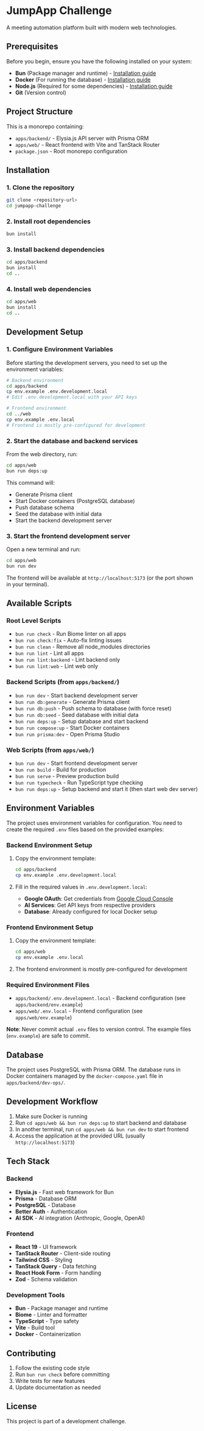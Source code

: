 # JumpApp Challenge

A meeting automation platform built with modern web technologies.

## Prerequisites

Before you begin, ensure you have the following installed on your system:

- **Bun** (Package manager and runtime) - [Installation guide](https://bun.sh/docs/installation)
- **Docker** (For running the database) - [Installation guide](https://docs.docker.com/get-docker/)
- **Node.js** (Required for some dependencies) - [Installation guide](https://nodejs.org/)
- **Git** (Version control)

## Project Structure

This is a monorepo containing:

- `apps/backend/` - Elysia.js API server with Prisma ORM
- `apps/web/` - React frontend with Vite and TanStack Router
- `package.json` - Root monorepo configuration

## Installation

### 1. Clone the repository

```bash
git clone <repository-url>
cd jumpapp-challenge
```

### 2. Install root dependencies

```bash
bun install
```

### 3. Install backend dependencies

```bash
cd apps/backend
bun install
cd ..
```

### 4. Install web dependencies

```bash
cd apps/web
bun install
cd ..
```

## Development Setup

### 1. Configure Environment Variables

Before starting the development servers, you need to set up the environment variables:

```bash
# Backend environment
cd apps/backend
cp env.example .env.development.local
# Edit .env.development.local with your API keys

# Frontend environment
cd ../web
cp env.example .env.local
# Frontend is mostly pre-configured for development
```

### 2. Start the database and backend services

From the web directory, run:

```bash
cd apps/web
bun run deps:up
```

This command will:
- Generate Prisma client
- Start Docker containers (PostgreSQL database)
- Push database schema
- Seed the database with initial data
- Start the backend development server

### 3. Start the frontend development server

Open a new terminal and run:

```bash
cd apps/web
bun run dev
```

The frontend will be available at `http://localhost:5173` (or the port shown in your terminal).

## Available Scripts

### Root Level Scripts

- `bun run check` - Run Biome linter on all apps
- `bun run check:fix` - Auto-fix linting issues
- `bun run clean` - Remove all node_modules directories
- `bun run lint` - Lint all apps
- `bun run lint:backend` - Lint backend only
- `bun run lint:web` - Lint web only

### Backend Scripts (from `apps/backend/`)

- `bun run dev` - Start backend development server
- `bun run db:generate` - Generate Prisma client
- `bun run db:push` - Push schema to database (with force reset)
- `bun run db:seed` - Seed database with initial data
- `bun run deps:up` - Setup database and start backend
- `bun run compose:up` - Start Docker containers
- `bun run prisma:dev` - Open Prisma Studio

### Web Scripts (from `apps/web/`)

- `bun run dev` - Start frontend development server
- `bun run build` - Build for production
- `bun run serve` - Preview production build
- `bun run typecheck` - Run TypeScript type checking
- `bun run deps:up` - Setup backend and start it (then start web dev server)

## Environment Variables

The project uses environment variables for configuration. You need to create the required `.env` files based on the provided examples:

### Backend Environment Setup

1. Copy the environment template:
   ```bash
   cd apps/backend
   cp env.example .env.development.local
   ```

2. Fill in the required values in `.env.development.local`:
   - **Google OAuth**: Get credentials from [Google Cloud Console](https://console.cloud.google.com/)
   - **AI Services**: Get API keys from respective providers
   - **Database**: Already configured for local Docker setup

### Frontend Environment Setup

1. Copy the environment template:
   ```bash
   cd apps/web
   cp env.example .env.local
   ```

2. The frontend environment is mostly pre-configured for development

### Required Environment Files

- `apps/backend/.env.development.local` - Backend configuration (see `apps/backend/env.example`)
- `apps/web/.env.local` - Frontend configuration (see `apps/web/env.example`)

**Note**: Never commit actual `.env` files to version control. The example files (`env.example`) are safe to commit.

## Database

The project uses PostgreSQL with Prisma ORM. The database runs in Docker containers managed by the `docker-compose.yaml` file in `apps/backend/dev-ops/`.

## Development Workflow

1. Make sure Docker is running
2. Run `cd apps/web && bun run deps:up` to start backend and database
3. In another terminal, run `cd apps/web && bun run dev` to start frontend
4. Access the application at the provided URL (usually `http://localhost:5173`)

## Tech Stack

### Backend
- **Elysia.js** - Fast web framework for Bun
- **Prisma** - Database ORM
- **PostgreSQL** - Database
- **Better Auth** - Authentication
- **AI SDK** - AI integration (Anthropic, Google, OpenAI)

### Frontend
- **React 19** - UI framework
- **TanStack Router** - Client-side routing
- **Tailwind CSS** - Styling
- **TanStack Query** - Data fetching
- **React Hook Form** - Form handling
- **Zod** - Schema validation

### Development Tools
- **Bun** - Package manager and runtime
- **Biome** - Linter and formatter
- **TypeScript** - Type safety
- **Vite** - Build tool
- **Docker** - Containerization

## Contributing

1. Follow the existing code style
2. Run `bun run check` before committing
3. Write tests for new features
4. Update documentation as needed

## License

This project is part of a development challenge.
